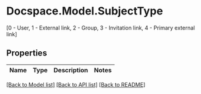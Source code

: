 # Docspace.Model.SubjectType
[0 - User, 1 - External link, 2 - Group, 3 - Invitation link, 4 - Primary external link]

## Properties

Name | Type | Description | Notes
------------ | ------------- | ------------- | -------------

[[Back to Model list]](../README.md#documentation-for-models) [[Back to API list]](../README.md#documentation-for-api-endpoints) [[Back to README]](../README.md)

